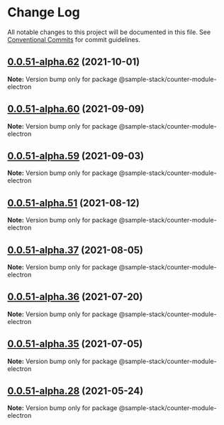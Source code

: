 # Change Log

All notable changes to this project will be documented in this file.
See [Conventional Commits](https://conventionalcommits.org) for commit guidelines.

## [0.0.51-alpha.62](https://github.com/cdmbase/fullstack-pro/compare/v0.0.51-alpha.61...v0.0.51-alpha.62) (2021-10-01)

**Note:** Version bump only for package @sample-stack/counter-module-electron





## [0.0.51-alpha.60](https://github.com/cdmbase/fullstack-pro/compare/v0.0.51-alpha.59...v0.0.51-alpha.60) (2021-09-09)

**Note:** Version bump only for package @sample-stack/counter-module-electron





## [0.0.51-alpha.59](https://github.com/cdmbase/fullstack-pro/compare/v0.0.51-alpha.58...v0.0.51-alpha.59) (2021-09-03)

**Note:** Version bump only for package @sample-stack/counter-module-electron





## [0.0.51-alpha.51](https://github.com/cdmbase/fullstack-pro/compare/v0.0.51-alpha.50...v0.0.51-alpha.51) (2021-08-12)

**Note:** Version bump only for package @sample-stack/counter-module-electron





## [0.0.51-alpha.37](https://github.com/cdmbase/fullstack-pro/compare/v0.0.51-alpha.36...v0.0.51-alpha.37) (2021-08-05)

**Note:** Version bump only for package @sample-stack/counter-module-electron





## [0.0.51-alpha.36](https://github.com/cdmbase/fullstack-pro/compare/v0.0.51-alpha.35...v0.0.51-alpha.36) (2021-07-20)

**Note:** Version bump only for package @sample-stack/counter-module-electron





## [0.0.51-alpha.35](https://github.com/cdmbase/fullstack-pro/compare/v0.0.51-alpha.34...v0.0.51-alpha.35) (2021-07-05)

**Note:** Version bump only for package @sample-stack/counter-module-electron





## [0.0.51-alpha.28](https://github.com/cdmbase/fullstack-pro/compare/v0.0.51-alpha.27...v0.0.51-alpha.28) (2021-05-24)

**Note:** Version bump only for package @sample-stack/counter-module-electron
